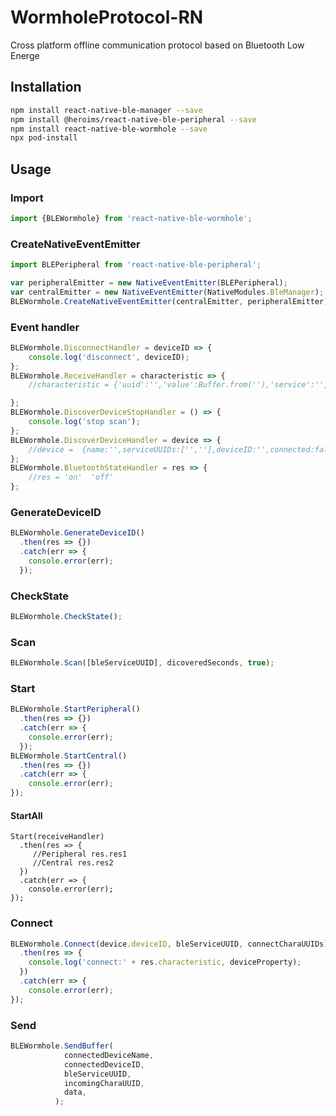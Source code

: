 # WormholeProtocol-RN
Cross platform offline communication protocol based on Bluetooth Low Energe

## Installation
```bash
npm install react-native-ble-manager --save
npm install @heroims/react-native-ble-peripheral --save
npm install react-native-ble-wormhole --save
npx pod-install
```

## Usage
### Import
```javascript
import {BLEWormhole} from 'react-native-ble-wormhole';

```
### CreateNativeEventEmitter
```javascript
import BLEPeripheral from 'react-native-ble-peripheral';

var peripheralEmitter = new NativeEventEmitter(BLEPeripheral);
var centralEmitter = new NativeEventEmitter(NativeModules.BleManager);
BLEWormhole.CreateNativeEventEmitter(centralEmitter, peripheralEmitter);
```
### Event handler
```javascript
BLEWormhole.DisconnectHandler = deviceID => {
    console.log('disconnect', deviceID);
};
BLEWormhole.ReceiveHandler = characteristic => {
    //characteristic = {'uuid':'','value':Buffer.from(''),'service':'','device':''}

};
BLEWormhole.DiscoverDeviceStopHandler = () => {
    console.log('stop scan');
};
BLEWormhole.DiscoverDeviceHandler = device => {
    //device =  {name:'',serviceUUIDs:['',''],deviceID:'',connected:false}
};
BLEWormhole.BluetoothStateHandler = res => {
    //res = 'on'  'off'
};

```
### GenerateDeviceID
```javascript
BLEWormhole.GenerateDeviceID()
  .then(res => {})
  .catch(err => {
    console.error(err);
  });
```
### CheckState
```javascript
BLEWormhole.CheckState();
```
### Scan
```javascript
BLEWormhole.Scan([bleServiceUUID], dicoveredSeconds, true);
```
### Start
```javascript
BLEWormhole.StartPeripheral()
  .then(res => {})
  .catch(err => {
    console.error(err);
  });
BLEWormhole.StartCentral()
  .then(res => {})
  .catch(err => {
    console.error(err);
});
```
#### StartAll
```
Start(receiveHandler)
  .then(res => {
     //Peripheral res.res1 
     //Central res.res2
  })
  .catch(err => {
    console.error(err);
});
```
### Connect
```javascript
BLEWormhole.Connect(device.deviceID, bleServiceUUID, connectCharaUUIDs)
  .then(res => {
    console.log('connect:' + res.characteristic, deviceProperty);
  })
  .catch(err => {
    console.error(err);
});
```
### Send
```javascript
BLEWormhole.SendBuffer(
            connectedDeviceName,
            connectedDeviceID,
            bleServiceUUID,
            incomingCharaUUID,
            data,
          );
```
